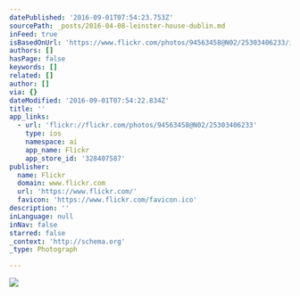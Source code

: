```yaml
---
datePublished: '2016-09-01T07:54:23.753Z'
sourcePath: _posts/2016-04-08-leinster-house-dublin.md
inFeed: true
isBasedOnUrl: 'https://www.flickr.com/photos/94563458@N02/25303406233/in/dateposted/'
authors: []
hasPage: false
keywords: []
related: []
author: []
via: {}
dateModified: '2016-09-01T07:54:22.834Z'
title: ''
app_links:
  - url: 'flickr://flickr.com/photos/94563458@N02/25303406233'
    type: ios
    namespace: ai
    app_name: Flickr
    app_store_id: '328407587'
publisher:
  name: Flickr
  domain: www.flickr.com
  url: 'https://www.flickr.com/'
  favicon: 'https://www.flickr.com/favicon.ico'
description: ''
inLanguage: null
inNav: false
starred: false
_context: 'http://schema.org'
_type: Photograph

---
```

![](https://s3-us-west-2.amazonaws.com/the-grid-img/p/3fa692c62dfc561a3d28ad04ca95126dbb07cd99.jpg)